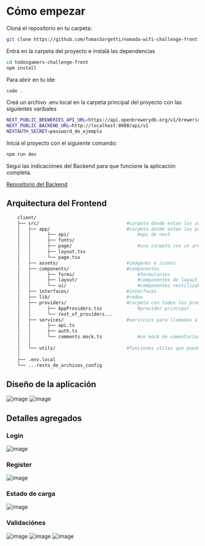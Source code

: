 # Cómo empezar

Cloná el repositorio en tu carpeta:

```bash
git clone https://github.com/TomasSorgetti/nomada-wifi-challenge-front.git
```

Entrá en la carpeta del proyecto e instalá las dependencias

```bash
cd todosgamers-challenge-front
npm install
```

Para abrir en tu ide:

```bash
code .
```

Creá un archivo .env.local en la carpeta principal del proyecto con las siguientes varibales

```bash
NEXT_PUBLIC_BREWERIES_API_URL=https://api.openbrewerydb.org/v1/breweries
NEXT_PUBLIC_BACKEND_URL=http://localhost:8080/api/v1
NEXTAUTH_SECRET=password_de_ejemplo
```

Iniciá el proyecto con el siguiente comando:

```bash
npm run dev
```

Seguí las indicaciónes del Backend para que funcione la aplicación completa.

[Repositorio del Backend](https://github.com/TomasSorgetti/nomada-wifi-challenge-server)

## Arquitectura del Frontend

```bash
    client/
    ├── src/                                #carpeta donde estan los archivos principales de la aplicación
    │   ├── app/                            #carpeta donde estan las páginas
    │   │      ├── api/                         #api de next
    │   │      ├── fonts/
    │   │      ├── page/                        #una carpeta con un archivo page.tsx por cada página
    │   │      ├── layout.tsx
    │   │      └── page.tsx
    │   ├── assets/                         #imágenes e iconos
    │   ├── components/                     #componentes
    │   │      ├── forms/                       #formularios
    │   │      ├── layout/                      #componentes de layaut
    │   │      └── ui/                          #componentes reutilizables
    │   ├── interfaces/                     #interfaces
    │   ├── lib/                            #redux
    │   ├── providers/                      #carpeta con todos los providers para importar en layaut
    │   │      ├── AppProviders.tsx             #provider principal
    │   │      └── rest_of_providers...
    │   ├── services/                       #servicios para llamadas a apis
    │   │      ├── api.ts
    │   │      ├── auth.ts
    │   │      └── comments.mock.ts             #un mock de comentarios para simular una llamada a una api
    │   │
    │   └── utils/                          #funciones utiles que pueden ser reutilizables
    │
    ├── .env.local
    └── ...resto_de_archivos_config
```

## Diseño de la aplicación

![image](https://github.com/user-attachments/assets/a047dba4-9e72-4541-b787-e4ccca81edb3)
![image](https://github.com/user-attachments/assets/67eeb0c8-a4cb-44e5-bf98-852e5d9068aa)

## Detalles agregados

### Login

![image](https://github.com/user-attachments/assets/6efc0e13-1a29-4a75-b7b5-eeb2ffc7e617)

### Register

![image](https://github.com/user-attachments/assets/01c1ed8c-ea7a-46ff-af9d-0332dc08a1f2)

### Estado de carga

![image](https://github.com/user-attachments/assets/85194dca-c800-43f8-8884-3e880812c2d6)

### Validaciónes

![image](https://github.com/user-attachments/assets/7cefebe8-db1f-4277-910d-8d8b3e6038a5)
![image](https://github.com/user-attachments/assets/8c6d75dd-3f6b-45e1-934c-03be0b1f6032)
![image](https://github.com/user-attachments/assets/9e21a5bd-0dcc-4bad-99e1-53bdfce977fc)
